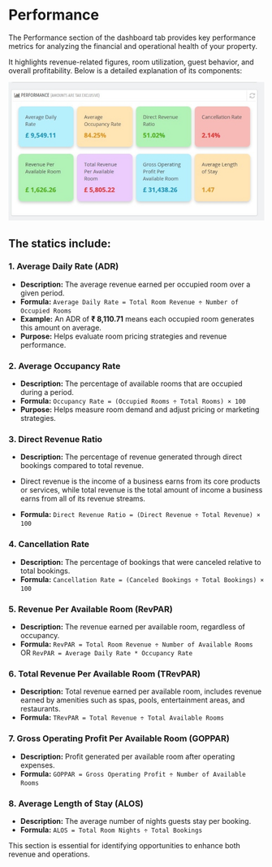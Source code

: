 # Performance

The Performance section of the dashboard tab provides key performance metrics for analyzing the financial and operational health of your property.

It highlights revenue-related figures, room utilization, guest behavior, and overall profitability. Below is a detailed explanation of its components:

![Performance!](./per.png)

## The statics include:

### **1. Average Daily Rate (ADR)**
- **Description:** The average revenue earned per occupied room over a given period.
- **Formula:**  `Average Daily Rate = Total Room Revenue ÷ Number of Occupied Rooms`
- **Example:** An ADR of **₹ 8,110.71** means each occupied room generates this amount on average.
- **Purpose:** Helps evaluate room pricing strategies and revenue performance.

### **2. Average Occupancy Rate**
- **Description:** The percentage of available rooms that are occupied during a period.
- **Formula:** `Occupancy Rate = (Occupied Rooms ÷ Total Rooms) × 100`
- **Purpose:** Helps measure room demand and adjust pricing or marketing strategies.

### **3. Direct Revenue Ratio**
- **Description:** The percentage of revenue generated through direct bookings compared to total revenue.

- Direct revenue is the income of a business earns from its core products or services, while total revenue is the total amount of income a business earns from all of its revenue streams.

- **Formula:** `Direct Revenue Ratio = (Direct Revenue ÷ Total Revenue) × 100`


### **4. Cancellation Rate**
- **Description:** The percentage of bookings that were canceled relative to total bookings.
- **Formula:** `Cancellation Rate = (Canceled Bookings ÷ Total Bookings) × 100`


### **5. Revenue Per Available Room (RevPAR)**
- **Description:** The revenue earned per available room, regardless of occupancy.
- **Formula:** `RevPAR = Total Room Revenue ÷ Number of Available Rooms`
OR
`RevPAR = Average Daily Rate * Occupancy Rate`


### **6. Total Revenue Per Available Room (TRevPAR)**
- **Description:** Total revenue earned per available room, includes revenue earned by amenities such as spas, pools, entertainment areas, and restaurants.
- **Formula:** `TRevPAR = Total Revenue ÷ Total Available Rooms`




### **7. Gross Operating Profit Per Available Room (GOPPAR)**
- **Description:** Profit generated per available room after operating expenses.
- **Formula:** `GOPPAR = Gross Operating Profit ÷ Number of Available Rooms`


### **8. Average Length of Stay (ALOS)**
- **Description:** The average number of nights guests stay per booking.
- **Formula:** `ALOS = Total Room Nights ÷ Total Bookings`


This section is essential for identifying opportunities to enhance both revenue and operations.


[def]: ./performance.png